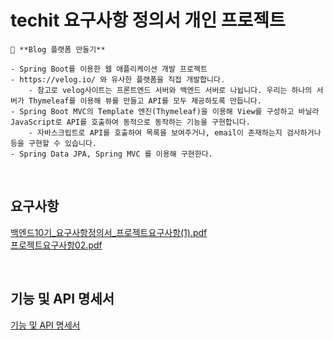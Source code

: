 # techit 요구사항 정의서 개인 프로젝트
```
🎁 **Blog 플랫폼 만들기**

- Spring Boot를 이용한 웹 애플리케이션 개발 프로젝트
- https://velog.io/ 와 유사한 플랫폼을 직접 개발합니다.
    - 참고로 velog사이트는 프론트엔드 서버와 백엔드 서버로 나뉩니다. 우리는 하나의 서버가 Thymeleaf를 이용해 뷰를 만들고 API를 모두 제공하도록 만듭니다.
- Spring Boot MVC의 Template 엔진(Thymeleaf)을 이용해 View를 구성하고 바닐라 JavaScript로 API를 호출하여 동적으로 동작하는 기능을 구현합니다.
    - 자바스크립트로 API를 호출하여 목록을 보여주거나, email이 존재하는지 검사하거나 등을 구현할 수 있습니다.
- Spring Data JPA, Spring MVC 를 이용해 구현한다.
```

<br>

## 요구사항
[백엔드10기_요구사항정의서_프로젝트요구사항(1).pdf](https://github.com/user-attachments/files/16124893/10._._.1.pdf)
<br>
[프로젝트요구사항02.pdf](https://github.com/user-attachments/files/16124897/02.pdf)

<br>

## 기능 및 API 명세서
[기능 및 API 명세서](https://www.notion.so/6-18-7-19-velog-1c65278f35c247a79896f8f9c9bb1d48)
